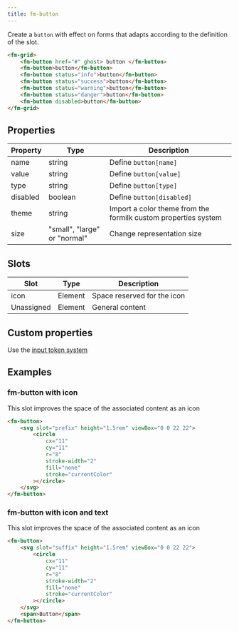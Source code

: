 ```yaml
---
title: fm-button
---
```


Create a `button` with effect on forms that adapts according to the definition of the slot.

```html preview
<fm-grid>
    <fm-button href="#" ghost> button </fm-button>
    <fm-button>button</fm-button>
    <fm-button status="info">button</fm-button>
    <fm-button status="success">button</fm-button>
    <fm-button status="warning">button</fm-button>
    <fm-button status="danger">button</fm-button>
    <fm-button disabled>button</fm-button>
</fm-grid>
```

## Properties

| Property | Type                         | Description                                                    |
| -------- | ---------------------------- | -------------------------------------------------------------- |
| name     | string                       | Define `button[name]`                                          |
| value    | string                       | Define `button[value]`                                         |
| type     | string                       | Define `button[type]`                                          |
| disabled | boolean                      | Define `button[disabled]`                                      |
| theme    | string                       | Import a color theme from the formilk custom properties system |
| size     | "small", "large" or "normal" | Change representation size                                     |

## Slots

| Slot       | Type    | Description                 |
| ---------- | ------- | --------------------------- |
| icon       | Element | Space reserved for the icon |
| Unassigned | Element | General content             |

## Custom properties

Use the [input token system](/tokens/input)

## Examples

### fm-button with icon

This slot improves the space of the associated content as an icon

```html preview
<fm-button>
    <svg slot="prefix" height="1.5rem" viewBox="0 0 22 22">
        <circle
            cx="11"
            cy="11"
            r="8"
            stroke-width="2"
            fill="none"
            stroke="currentColor"
        ></circle>
    </svg>
</fm-button>
```

### fm-button with icon and text

This slot improves the space of the associated content as an icon

```html preview
<fm-button>
    <svg slot="suffix" height="1.5rem" viewBox="0 0 22 22">
        <circle
            cx="11"
            cy="11"
            r="8"
            stroke-width="2"
            fill="none"
            stroke="currentColor"
        ></circle>
    </svg>
    <span>Button</span>
</fm-button>
```
